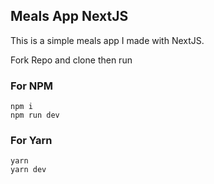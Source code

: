 ## Meals App NextJS

This is a simple meals app I made with NextJS.

Fork Repo and clone then run

### For NPM

```
npm i
npm run dev
```

### For Yarn

```
yarn
yarn dev
```
